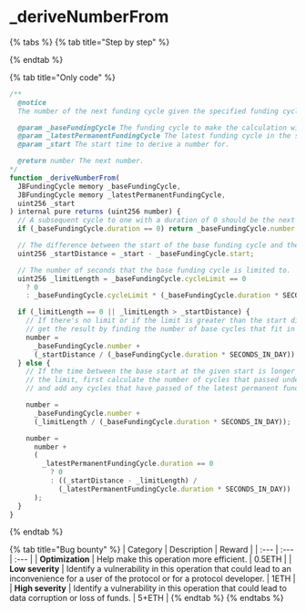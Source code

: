 # \_deriveNumberFrom

{% tabs %}
{% tab title="Step by step" %}

{% endtab %}

{% tab title="Only code" %}
```javascript
/** 
  @notice 
  The number of the next funding cycle given the specified funding cycle.

  @param _baseFundingCycle The funding cycle to make the calculation with.
  @param _latestPermanentFundingCycle The latest funding cycle in the same project as `_fundingCycle` to not have a limit.
  @param _start The start time to derive a number for.

  @return number The next number.
*/
function _deriveNumberFrom(
  JBFundingCycle memory _baseFundingCycle,
  JBFundingCycle memory _latestPermanentFundingCycle,
  uint256 _start
) internal pure returns (uint256 number) {
  // A subsequent cycle to one with a duration of 0 should be the next number.
  if (_baseFundingCycle.duration == 0) return _baseFundingCycle.number + 1;

  // The difference between the start of the base funding cycle and the proposed start.
  uint256 _startDistance = _start - _baseFundingCycle.start;

  // The number of seconds that the base funding cycle is limited to.
  uint256 _limitLength = _baseFundingCycle.cycleLimit == 0
    ? 0
    : _baseFundingCycle.cycleLimit * (_baseFundingCycle.duration * SECONDS_IN_DAY);

  if (_limitLength == 0 || _limitLength > _startDistance) {
    // If there's no limit or if the limit is greater than the start distance,
    // get the result by finding the number of base cycles that fit in the start distance.
    number =
      _baseFundingCycle.number +
      (_startDistance / (_baseFundingCycle.duration * SECONDS_IN_DAY));
  } else {
    // If the time between the base start at the given start is longer than
    // the limit, first calculate the number of cycles that passed under the limit,
    // and add any cycles that have passed of the latest permanent funding cycle afterwards.

    number =
      _baseFundingCycle.number +
      (_limitLength / (_baseFundingCycle.duration * SECONDS_IN_DAY));

    number =
      number +
      (
        _latestPermanentFundingCycle.duration == 0
          ? 0
          : ((_startDistance - _limitLength) /
            (_latestPermanentFundingCycle.duration * SECONDS_IN_DAY))
      );
  }
}
```
{% endtab %}

{% tab title="Bug bounty" %}
| Category | Description | Reward |
| :--- | :--- | :--- |
| **Optimization** | Help make this operation more efficient. | 0.5ETH |
| **Low severity** | Identify a vulnerability in this operation that could lead to an inconvenience for a user of the protocol or for a protocol developer. | 1ETH |
| **High severity** | Identify a vulnerability in this operation that could lead to data corruption or loss of funds. | 5+ETH |
{% endtab %}
{% endtabs %}

